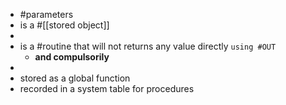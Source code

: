 - #parameters
- is a #[[stored object]]
-
- is a #routine that will not returns any value directly `using #OUT `
	- __and compulsorily__
-
- stored as a global function
- recorded in a system table for procedures